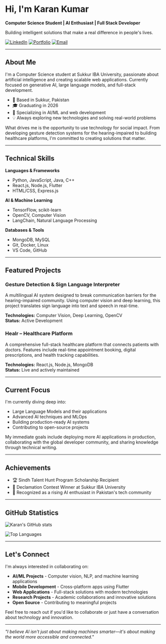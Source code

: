 # Hi, I'm Karan Kumar

**Computer Science Student | AI Enthusiast | Full Stack Developer**

Building intelligent solutions that make a real difference in people's lives.

[![LinkedIn](https://img.shields.io/badge/LinkedIn-0077B5?style=for-the-badge&logo=linkedin&logoColor=white)](https://linkedin.com/in/karantejwani/)
[![Portfolio](https://img.shields.io/badge/Portfolio-FF5722?style=for-the-badge&logo=google-chrome&logoColor=white)](https://karantejwani.github.io/portfolio)
[![Email](https://img.shields.io/badge/Email-D14836?style=for-the-badge&logo=gmail&logoColor=white)](mailto:karantejwani48@gmail.com)

---

## About Me

I'm a Computer Science student at Sukkur IBA University, passionate about artificial intelligence and creating scalable web applications. Currently focused on generative AI, large language models, and full-stack development.

- 📍 Based in Sukkur, Pakistan
- 🎓 Graduating in 2026
- 🔬 Specializing in AI/ML and web development
- 💡 Always exploring new technologies and solving real-world problems

What drives me is the opportunity to use technology for social impact. From developing gesture detection systems for the hearing-impaired to building healthcare platforms, I'm committed to creating solutions that matter.

---

## Technical Skills

**Languages & Frameworks**
- Python, JavaScript, Java, C++
- React.js, Node.js, Flutter
- HTML/CSS, Express.js

**AI & Machine Learning**
- TensorFlow, scikit-learn
- OpenCV, Computer Vision
- LangChain, Natural Language Processing

**Databases & Tools**
- MongoDB, MySQL
- Git, Docker, Linux
- VS Code, GitHub

---

## Featured Projects

### Gesture Detection & Sign Language Interpreter
A multilingual AI system designed to break communication barriers for the hearing-impaired community. Using computer vision and deep learning, this project translates sign language into text and speech in real-time.

**Technologies:** Computer Vision, Deep Learning, OpenCV  
**Status:** Active Development

### Healr – Healthcare Platform
A comprehensive full-stack healthcare platform that connects patients with doctors. Features include real-time appointment booking, digital prescriptions, and health tracking capabilities.

**Technologies:** React.js, Node.js, MongoDB  
**Status:** Live and actively maintained

---

## Current Focus

I'm currently diving deep into:
- Large Language Models and their applications
- Advanced AI techniques and MLOps
- Building production-ready AI systems
- Contributing to open-source projects

My immediate goals include deploying more AI applications in production, collaborating with the global developer community, and sharing knowledge through technical writing.

---

## Achievements

- 🏆 Sindh Talent Hunt Program Scholarship Recipient
- 🥇 Declamation Contest Winner at Sukkur IBA University
- 🌟 Recognized as a rising AI enthusiast in Pakistan's tech community

---

## GitHub Statistics

![Karan's GitHub stats](https://github-readme-stats.vercel.app/api?username=karantejwani&show_icons=true&theme=radical)

![Top Languages](https://github-readme-stats.vercel.app/api/top-langs/?username=karantejwani&layout=compact&theme=radical)

---

## Let's Connect

I'm always interested in collaborating on:

- **AI/ML Projects** - Computer vision, NLP, and machine learning applications
- **Mobile Development** - Cross-platform apps using Flutter
- **Web Applications** - Full-stack solutions with modern technologies
- **Research Projects** - Academic collaborations and innovative solutions
- **Open Source** - Contributing to meaningful projects

Feel free to reach out if you'd like to collaborate or just have a conversation about technology and innovation.

---

*"I believe AI isn't just about making machines smarter—it's about making the world more accessible and connected."*
